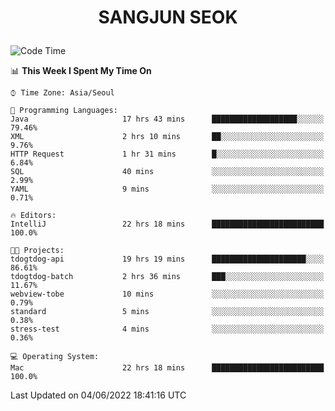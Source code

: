 <h1>
 <p align="center">
   SANGJUN SEOK
 </p>
</h1>

<!--START_SECTION:waka-->
![Code Time](http://img.shields.io/badge/Code%20Time-0%20secs-blue)

📊 **This Week I Spent My Time On** 

```text
⌚︎ Time Zone: Asia/Seoul

💬 Programming Languages: 
Java                     17 hrs 43 mins      ███████████████████░░░░░░   79.46% 
XML                      2 hrs 10 mins       ██░░░░░░░░░░░░░░░░░░░░░░░   9.76% 
HTTP Request             1 hr 31 mins        █░░░░░░░░░░░░░░░░░░░░░░░░   6.84% 
SQL                      40 mins             ░░░░░░░░░░░░░░░░░░░░░░░░░   2.99% 
YAML                     9 mins              ░░░░░░░░░░░░░░░░░░░░░░░░░   0.71%

🔥 Editors: 
IntelliJ                 22 hrs 18 mins      █████████████████████████   100.0%

🐱‍💻 Projects: 
tdogtdog-api             19 hrs 19 mins      █████████████████████░░░░   86.61% 
tdogtdog-batch           2 hrs 36 mins       ███░░░░░░░░░░░░░░░░░░░░░░   11.67% 
webview-tobe             10 mins             ░░░░░░░░░░░░░░░░░░░░░░░░░   0.79% 
standard                 5 mins              ░░░░░░░░░░░░░░░░░░░░░░░░░   0.38% 
stress-test              4 mins              ░░░░░░░░░░░░░░░░░░░░░░░░░   0.36%

💻 Operating System: 
Mac                      22 hrs 18 mins      █████████████████████████   100.0%

```


 Last Updated on 04/06/2022 18:41:16 UTC
<!--END_SECTION:waka-->
